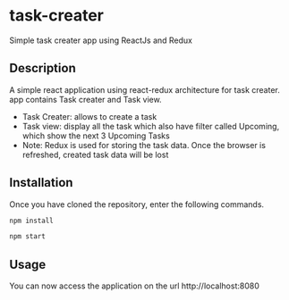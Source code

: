# task-creater
Simple task creater app using ReactJs and Redux
## Description
A simple react application using react-redux architecture for task creater. app contains Task creater and Task view.
 - Task Creater: allows to create a task 
 - Task view: display all the task which also have filter called Upcoming, which show the next 3 Upcoming Tasks 
 - Note: Redux is used for storing the task data. Once the browser is refreshed, created task data will be lost
## Installation
Once you have cloned the repository, enter the following commands.
```sh
npm install
```
```sh
npm start
```
## Usage
You can now access the application on the url http://localhost:8080

